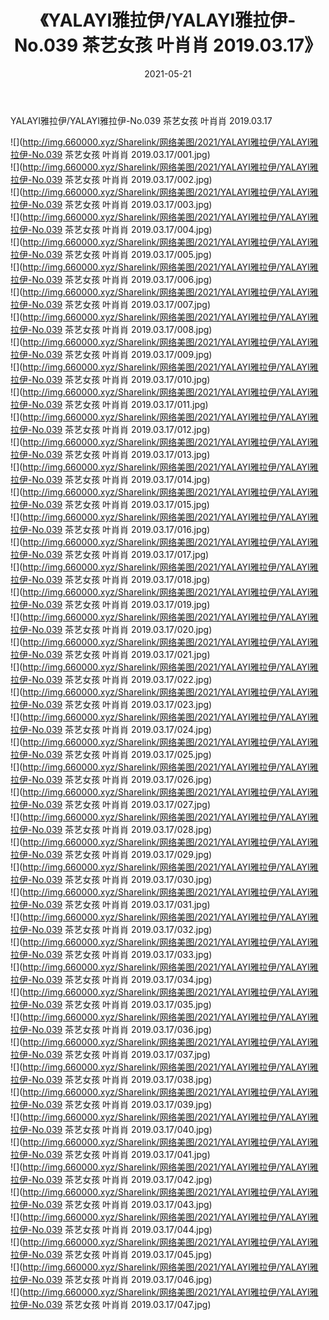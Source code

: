 ﻿---
layout: post
title:  《YALAYI雅拉伊/YALAYI雅拉伊-No.039 茶艺女孩 叶肖肖 2019.03.17》
date:   2021-05-21
img: http://img.660000.xyz/Sharelink/网络美图/2021/YALAYI雅拉伊/YALAYI雅拉伊-No.039 茶艺女孩 叶肖肖 2019.03.17/000.jpg
categories: [美女, 清纯, 唯美]
---

YALAYI雅拉伊/YALAYI雅拉伊-No.039 茶艺女孩 叶肖肖 2019.03.17

 ![](http://img.660000.xyz/Sharelink/网络美图/2021/YALAYI雅拉伊/YALAYI雅拉伊-No.039 茶艺女孩 叶肖肖 2019.03.17/001.jpg) <br>![](http://img.660000.xyz/Sharelink/网络美图/2021/YALAYI雅拉伊/YALAYI雅拉伊-No.039 茶艺女孩 叶肖肖 2019.03.17/002.jpg) <br>![](http://img.660000.xyz/Sharelink/网络美图/2021/YALAYI雅拉伊/YALAYI雅拉伊-No.039 茶艺女孩 叶肖肖 2019.03.17/003.jpg) <br>![](http://img.660000.xyz/Sharelink/网络美图/2021/YALAYI雅拉伊/YALAYI雅拉伊-No.039 茶艺女孩 叶肖肖 2019.03.17/004.jpg) <br>![](http://img.660000.xyz/Sharelink/网络美图/2021/YALAYI雅拉伊/YALAYI雅拉伊-No.039 茶艺女孩 叶肖肖 2019.03.17/005.jpg) <br>![](http://img.660000.xyz/Sharelink/网络美图/2021/YALAYI雅拉伊/YALAYI雅拉伊-No.039 茶艺女孩 叶肖肖 2019.03.17/006.jpg) <br>![](http://img.660000.xyz/Sharelink/网络美图/2021/YALAYI雅拉伊/YALAYI雅拉伊-No.039 茶艺女孩 叶肖肖 2019.03.17/007.jpg) <br>![](http://img.660000.xyz/Sharelink/网络美图/2021/YALAYI雅拉伊/YALAYI雅拉伊-No.039 茶艺女孩 叶肖肖 2019.03.17/008.jpg) <br>![](http://img.660000.xyz/Sharelink/网络美图/2021/YALAYI雅拉伊/YALAYI雅拉伊-No.039 茶艺女孩 叶肖肖 2019.03.17/009.jpg) <br>![](http://img.660000.xyz/Sharelink/网络美图/2021/YALAYI雅拉伊/YALAYI雅拉伊-No.039 茶艺女孩 叶肖肖 2019.03.17/010.jpg) <br>![](http://img.660000.xyz/Sharelink/网络美图/2021/YALAYI雅拉伊/YALAYI雅拉伊-No.039 茶艺女孩 叶肖肖 2019.03.17/011.jpg) <br>![](http://img.660000.xyz/Sharelink/网络美图/2021/YALAYI雅拉伊/YALAYI雅拉伊-No.039 茶艺女孩 叶肖肖 2019.03.17/012.jpg) <br>![](http://img.660000.xyz/Sharelink/网络美图/2021/YALAYI雅拉伊/YALAYI雅拉伊-No.039 茶艺女孩 叶肖肖 2019.03.17/013.jpg) <br>![](http://img.660000.xyz/Sharelink/网络美图/2021/YALAYI雅拉伊/YALAYI雅拉伊-No.039 茶艺女孩 叶肖肖 2019.03.17/014.jpg) <br>![](http://img.660000.xyz/Sharelink/网络美图/2021/YALAYI雅拉伊/YALAYI雅拉伊-No.039 茶艺女孩 叶肖肖 2019.03.17/015.jpg) <br>![](http://img.660000.xyz/Sharelink/网络美图/2021/YALAYI雅拉伊/YALAYI雅拉伊-No.039 茶艺女孩 叶肖肖 2019.03.17/016.jpg) <br>![](http://img.660000.xyz/Sharelink/网络美图/2021/YALAYI雅拉伊/YALAYI雅拉伊-No.039 茶艺女孩 叶肖肖 2019.03.17/017.jpg) <br>![](http://img.660000.xyz/Sharelink/网络美图/2021/YALAYI雅拉伊/YALAYI雅拉伊-No.039 茶艺女孩 叶肖肖 2019.03.17/018.jpg) <br>![](http://img.660000.xyz/Sharelink/网络美图/2021/YALAYI雅拉伊/YALAYI雅拉伊-No.039 茶艺女孩 叶肖肖 2019.03.17/019.jpg) <br>![](http://img.660000.xyz/Sharelink/网络美图/2021/YALAYI雅拉伊/YALAYI雅拉伊-No.039 茶艺女孩 叶肖肖 2019.03.17/020.jpg) <br>![](http://img.660000.xyz/Sharelink/网络美图/2021/YALAYI雅拉伊/YALAYI雅拉伊-No.039 茶艺女孩 叶肖肖 2019.03.17/021.jpg) <br>![](http://img.660000.xyz/Sharelink/网络美图/2021/YALAYI雅拉伊/YALAYI雅拉伊-No.039 茶艺女孩 叶肖肖 2019.03.17/022.jpg) <br>![](http://img.660000.xyz/Sharelink/网络美图/2021/YALAYI雅拉伊/YALAYI雅拉伊-No.039 茶艺女孩 叶肖肖 2019.03.17/023.jpg) <br>![](http://img.660000.xyz/Sharelink/网络美图/2021/YALAYI雅拉伊/YALAYI雅拉伊-No.039 茶艺女孩 叶肖肖 2019.03.17/024.jpg) <br>![](http://img.660000.xyz/Sharelink/网络美图/2021/YALAYI雅拉伊/YALAYI雅拉伊-No.039 茶艺女孩 叶肖肖 2019.03.17/025.jpg) <br>![](http://img.660000.xyz/Sharelink/网络美图/2021/YALAYI雅拉伊/YALAYI雅拉伊-No.039 茶艺女孩 叶肖肖 2019.03.17/026.jpg) <br>![](http://img.660000.xyz/Sharelink/网络美图/2021/YALAYI雅拉伊/YALAYI雅拉伊-No.039 茶艺女孩 叶肖肖 2019.03.17/027.jpg) <br>![](http://img.660000.xyz/Sharelink/网络美图/2021/YALAYI雅拉伊/YALAYI雅拉伊-No.039 茶艺女孩 叶肖肖 2019.03.17/028.jpg) <br>![](http://img.660000.xyz/Sharelink/网络美图/2021/YALAYI雅拉伊/YALAYI雅拉伊-No.039 茶艺女孩 叶肖肖 2019.03.17/029.jpg) <br>![](http://img.660000.xyz/Sharelink/网络美图/2021/YALAYI雅拉伊/YALAYI雅拉伊-No.039 茶艺女孩 叶肖肖 2019.03.17/030.jpg) <br>![](http://img.660000.xyz/Sharelink/网络美图/2021/YALAYI雅拉伊/YALAYI雅拉伊-No.039 茶艺女孩 叶肖肖 2019.03.17/031.jpg) <br>![](http://img.660000.xyz/Sharelink/网络美图/2021/YALAYI雅拉伊/YALAYI雅拉伊-No.039 茶艺女孩 叶肖肖 2019.03.17/032.jpg) <br>![](http://img.660000.xyz/Sharelink/网络美图/2021/YALAYI雅拉伊/YALAYI雅拉伊-No.039 茶艺女孩 叶肖肖 2019.03.17/033.jpg) <br>![](http://img.660000.xyz/Sharelink/网络美图/2021/YALAYI雅拉伊/YALAYI雅拉伊-No.039 茶艺女孩 叶肖肖 2019.03.17/034.jpg) <br>![](http://img.660000.xyz/Sharelink/网络美图/2021/YALAYI雅拉伊/YALAYI雅拉伊-No.039 茶艺女孩 叶肖肖 2019.03.17/035.jpg) <br>![](http://img.660000.xyz/Sharelink/网络美图/2021/YALAYI雅拉伊/YALAYI雅拉伊-No.039 茶艺女孩 叶肖肖 2019.03.17/036.jpg) <br>![](http://img.660000.xyz/Sharelink/网络美图/2021/YALAYI雅拉伊/YALAYI雅拉伊-No.039 茶艺女孩 叶肖肖 2019.03.17/037.jpg) <br>![](http://img.660000.xyz/Sharelink/网络美图/2021/YALAYI雅拉伊/YALAYI雅拉伊-No.039 茶艺女孩 叶肖肖 2019.03.17/038.jpg) <br>![](http://img.660000.xyz/Sharelink/网络美图/2021/YALAYI雅拉伊/YALAYI雅拉伊-No.039 茶艺女孩 叶肖肖 2019.03.17/039.jpg) <br>![](http://img.660000.xyz/Sharelink/网络美图/2021/YALAYI雅拉伊/YALAYI雅拉伊-No.039 茶艺女孩 叶肖肖 2019.03.17/040.jpg) <br>![](http://img.660000.xyz/Sharelink/网络美图/2021/YALAYI雅拉伊/YALAYI雅拉伊-No.039 茶艺女孩 叶肖肖 2019.03.17/041.jpg) <br>![](http://img.660000.xyz/Sharelink/网络美图/2021/YALAYI雅拉伊/YALAYI雅拉伊-No.039 茶艺女孩 叶肖肖 2019.03.17/042.jpg) <br>![](http://img.660000.xyz/Sharelink/网络美图/2021/YALAYI雅拉伊/YALAYI雅拉伊-No.039 茶艺女孩 叶肖肖 2019.03.17/043.jpg) <br>![](http://img.660000.xyz/Sharelink/网络美图/2021/YALAYI雅拉伊/YALAYI雅拉伊-No.039 茶艺女孩 叶肖肖 2019.03.17/044.jpg) <br>![](http://img.660000.xyz/Sharelink/网络美图/2021/YALAYI雅拉伊/YALAYI雅拉伊-No.039 茶艺女孩 叶肖肖 2019.03.17/045.jpg) <br>![](http://img.660000.xyz/Sharelink/网络美图/2021/YALAYI雅拉伊/YALAYI雅拉伊-No.039 茶艺女孩 叶肖肖 2019.03.17/046.jpg) <br>![](http://img.660000.xyz/Sharelink/网络美图/2021/YALAYI雅拉伊/YALAYI雅拉伊-No.039 茶艺女孩 叶肖肖 2019.03.17/047.jpg) <br>